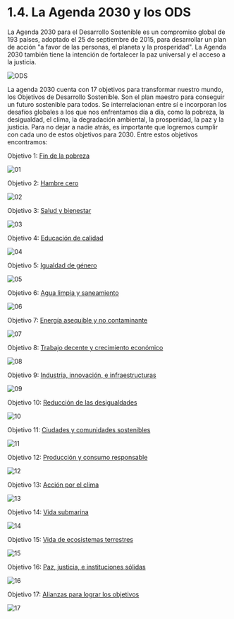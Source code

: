 # 1.4. La Agenda 2030 y los ODS

La Agenda 2030 para el Desarrollo Sostenible es un compromiso global de 193 países, adoptado el 25 de septiembre de 2015, para desarrollar un plan de acción "a favor de las personas, el planeta y la prosperidad". La Agenda 2030 también tiene la intención de fortalecer la paz universal y el acceso a la justicia.

![ODS](/img/kbesa.jpg)

La agenda 2030 cuenta con 17 objetivos para transformar nuestro mundo, los Objetivos de Desarrollo Sostenible. Son el plan maestro para conseguir un futuro sostenible para todos. Se interrelacionan entre sí e incorporan los desafíos globales a los que nos enfrentamos día a día, como la pobreza, la desigualdad, el clima, la degradación ambiental, la prosperidad, la paz y la justicia. Para no dejar a nadie atrás, es importante que logremos cumplir con cada uno de estos objetivos para 2030. Entre estos objetivos encontramos:

Objetivo 1: [Fin de la pobreza](https://www.un.org/sustainabledevelopment/es/poverty/)

![01](/img/01.png)

Objetivo 2: [Hambre cero](https://www.un.org/sustainabledevelopment/es/hunger/)

![02](/img/02.png)

Objetivo 3: [Salud y bienestar](https://www.un.org/sustainabledevelopment/es/health/)

![03](/img/03.png)

Objetivo 4: [Educación de calidad](https://www.un.org/sustainabledevelopment/es/education/)

![04](/img/04.png)

Objetivo 5: [Igualdad de género](https://www.un.org/sustainabledevelopment/es/gender-equality/)

![05](/img/05.jpg)

Objetivo 6: [Agua limpia y saneamiento](https://www.un.org/sustainabledevelopment/es/water-and-sanitation/)

![06](/img/06.png)

Objetivo 7: [Energía asequible y no contaminante](https://www.un.org/sustainabledevelopment/es/energy/)

![07](/img/07.png)

Objetivo 8: [Trabajo decente y crecimiento económico](https://www.un.org/sustainabledevelopment/es/economic-growth/)

![08](/img/08.png)

Objetivo 9: [Industria, innovación, e infraestructuras](https://www.un.org/sustainabledevelopment/es/infrastructure/)

![09](/img/09.png)

Objetivo 10: [Reducción de las desigualdades](https://www.un.org/sustainabledevelopment/es/inequality/)

![10](/img/10.jpg)

Objetivo 11: [Ciudades y comunidades sostenibles](https://www.un.org/sustainabledevelopment/es/cities/)

![11](/img/11.png)

Objetivo 12: [Producción y consumo responsable](https://www.un.org/sustainabledevelopment/es/sustainable-consumption-production/)

![12](/img/12.png)

Objetivo 13: [Acción por el clima](https://www.un.org/sustainabledevelopment/es/climate-change-2/)

![13](/img/13.png)

Objetivo 14: [Vida submarina](https://www.un.org/sustainabledevelopment/es/oceans/)

![14](/img/14.png)

Objetivo 15: [Vida de ecosistemas terrestres](https://www.un.org/sustainabledevelopment/es/biodiversity/)

![15](/img/15.png)

Objetivo 16: [Paz, justicia, e instituciones sólidas](https://www.un.org/sustainabledevelopment/es/peace-justice/)

![16](/img/16.png)

Objetivo 17: [Alianzas para lograr los objetivos](https://www.un.org/sustainabledevelopment/es/globalpartnerships/)

![17](/img/17.png)
